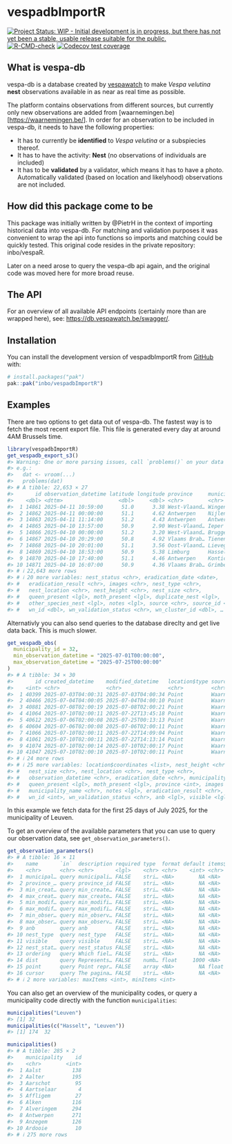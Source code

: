 
<!-- README.md is generated from README.Rmd. Please edit that file -->

# vespadbImportR

<!-- badges: start -->

[![Project Status: WIP - Initial development is in progress, but there
has not yet been a stable, usable release suitable for the
public.](https://www.repostatus.org/badges/latest/wip.svg)](https://www.repostatus.org/#wip)
[![R-CMD-check](https://github.com/inbo/vespadbImportR/actions/workflows/R-CMD-check.yaml/badge.svg)](https://github.com/inbo/vespadbImportR/actions/workflows/R-CMD-check.yaml)
[![Codecov test
coverage](https://codecov.io/gh/inbo/vespadbImportR/graph/badge.svg)](https://app.codecov.io/gh/inbo/vespadbImportR)
<!-- badges: end -->

## What is vespa-db

vespa-db is a database created by
[vespawatch](https://vespawatch.be/en/) to make *Vespa velutina*
**nest** observations available in as near as real time as possible.

The platform contains observations from different sources, but currently
only new observations are added from
\[waarnemingen.be)\[<https://waarnemingen.be/>\]. In order for an
observation to be included in vespa-db, it needs to have the following
properties:

- It has to currently be **identified** to *Vespa velutina* or a
  subspiecies thereof.
- It has to have the activity: **Nest** (no observations of individuals
  are included)
- It has to be **validated** by a validator, which means it has to have
  a photo. Automatically validated (based on location and likelyhood)
  observations are not included.

## How did this package come to be

This package was initially written by @PietrH in the context of
importing historical data into vespa-db. For matching and validation
purposes it was convenient to wrap the api into functions so imports and
matching could be quickly tested. This original code resides in the
private repository: inbo/vespaR.

Later on a need arose to query the vespa-db api again, and the original
code was moved here for more broad reuse.

## The API

For an overview of all available API endpoints (certainly more than are
wrapped here), see: <https://db.vespawatch.be/swagger/>.

## Installation

You can install the development version of vespadbImportR from
[GitHub](https://github.com/) with:

``` r
# install.packages("pak")
pak::pak("inbo/vespadbImportR")
```

## Examples

There are two options to get data out of vespa-db. The fastest way is to
fetch the most recent export file. This file is generated every day at
around 4AM Brussels time.

``` r
library(vespadbImportR)
get_vespadb_export_s3()
#> Warning: One or more parsing issues, call `problems()` on your data frame for details,
#> e.g.:
#>   dat <- vroom(...)
#>   problems(dat)
#> # A tibble: 22,653 × 27
#>       id observation_datetime latitude longitude province     municipality anb  
#>    <dbl> <dttm>                  <dbl>     <dbl> <chr>        <chr>        <lgl>
#>  1 14861 2025-04-11 10:59:00      51.0      3.38 West-Vlaand… Wingene      FALSE
#>  2 14862 2025-04-11 00:00:00      51.1      4.62 Antwerpen    Nijlen       FALSE
#>  3 14863 2025-04-11 11:14:00      51.2      4.43 Antwerpen    Antwerpen    FALSE
#>  4 14865 2025-04-10 13:57:00      50.9      2.90 West-Vlaand… Ieper        FALSE
#>  5 14866 2025-04-10 00:00:00      51.2      3.20 West-Vlaand… Brugge       FALSE
#>  6 14867 2025-04-10 20:29:00      50.8      4.92 Vlaams Brab… Tienen       FALSE
#>  7 14868 2025-04-10 20:01:00      51.1      3.56 Oost-Vlaand… Lievegem     FALSE
#>  8 14869 2025-04-10 18:53:00      50.9      5.38 Limburg      Hasselt      FALSE
#>  9 14870 2025-04-10 17:40:00      51.1      4.46 Antwerpen    Kontich      FALSE
#> 10 14871 2025-04-10 16:07:00      50.9      4.36 Vlaams Brab… Grimbergen   FALSE
#> # ℹ 22,643 more rows
#> # ℹ 20 more variables: nest_status <chr>, eradication_date <date>,
#> #   eradication_result <chr>, images <chr>, nest_type <chr>,
#> #   nest_location <chr>, nest_height <chr>, nest_size <chr>,
#> #   queen_present <lgl>, moth_present <lgl>, duplicate_nest <lgl>,
#> #   other_species_nest <lgl>, notes <lgl>, source <chr>, source_id <dbl>,
#> #   wn_id <dbl>, wn_validation_status <chr>, wn_cluster_id <dbl>, …
```

Alternativly you can also send queries to the database direclty and get
live data back. This is much slower.

``` r
get_vespadb_obs(
  municipality_id = 32,
  min_observation_datetime = "2025-07-01T00:00:00",
  max_observation_datetime = "2025-07-25T00:00:00"
)
#> # A tibble: 34 × 30
#>       id created_datetime    modified_datetime   location$type source  source_id
#>    <int> <chr>               <chr>               <chr>         <chr>   <lgl>    
#>  1 40399 2025-07-03T04:00:31 2025-07-03T04:00:34 Point         Waarne… NA       
#>  2 40466 2025-07-04T04:00:05 2025-07-04T04:00:10 Point         Waarne… NA       
#>  3 40881 2025-07-08T02:00:19 2025-07-08T02:00:21 Point         Waarne… NA       
#>  4 41064 2025-07-10T02:00:11 2025-07-22T13:45:18 Point         Waarne… NA       
#>  5 40612 2025-07-06T02:00:08 2025-07-25T00:13:13 Point         Waarne… NA       
#>  6 40604 2025-07-06T02:00:08 2025-07-06T02:00:11 Point         Waarne… NA       
#>  7 41066 2025-07-10T02:00:11 2025-07-22T14:09:04 Point         Waarne… NA       
#>  8 41061 2025-07-10T02:00:11 2025-07-22T14:13:14 Point         Waarne… NA       
#>  9 41074 2025-07-10T02:00:14 2025-07-10T02:00:17 Point         Waarne… NA       
#> 10 41047 2025-07-10T02:00:10 2025-07-10T02:00:11 Point         Waarne… NA       
#> # ℹ 24 more rows
#> # ℹ 25 more variables: location$coordinates <list>, nest_height <chr>,
#> #   nest_size <chr>, nest_location <chr>, nest_type <chr>,
#> #   observation_datetime <chr>, eradication_date <chr>, municipality <int>,
#> #   queen_present <lgl>, moth_present <lgl>, province <int>, images <list>,
#> #   municipality_name <chr>, notes <lgl>, eradication_result <chr>,
#> #   wn_id <int>, wn_validation_status <chr>, anb <lgl>, visible <lgl>, …
```

In this example we fetch data for the first 25 days of July 2025, for
the municipality of Leuven.

To get an overview of the available parameters that you can use to query
our observation data, see `get_observation_parameters()`.

``` r
get_observation_parameters()
#> # A tibble: 16 × 11
#>    name       `in`  description required type  format default items$type example
#>    <chr>      <chr> <chr>       <lgl>    <chr> <chr>    <int> <chr>      <list> 
#>  1 municipal… query municipali… FALSE    stri… <NA>        NA <NA>       <NULL> 
#>  2 province_… query province_id FALSE    stri… <NA>        NA <NA>       <NULL> 
#>  3 min_creat… query min_create… FALSE    stri… <NA>        NA <NA>       <NULL> 
#>  4 max_creat… query max_create… FALSE    stri… <NA>        NA <NA>       <NULL> 
#>  5 min_modif… query min_modifi… FALSE    stri… <NA>        NA <NA>       <NULL> 
#>  6 max_modif… query max_modifi… FALSE    stri… <NA>        NA <NA>       <NULL> 
#>  7 min_obser… query min_observ… FALSE    stri… <NA>        NA <NA>       <NULL> 
#>  8 max_obser… query max_observ… FALSE    stri… <NA>        NA <NA>       <NULL> 
#>  9 anb        query anb         FALSE    stri… <NA>        NA <NA>       <NULL> 
#> 10 nest_type  query nest_type   FALSE    stri… <NA>        NA <NA>       <NULL> 
#> 11 visible    query visible     FALSE    stri… <NA>        NA <NA>       <NULL> 
#> 12 nest_stat… query nest_status FALSE    stri… <NA>        NA <NA>       <NULL> 
#> 13 ordering   query Which fiel… FALSE    stri… <NA>        NA <NA>       <NULL> 
#> 14 dist       query Represents… FALSE    numb… float     1000 <NA>       <NULL> 
#> 15 point      query Point repr… FALSE    array <NA>        NA float      <int>  
#> 16 cursor     query The pagina… FALSE    stri… <NA>        NA <NA>       <NULL> 
#> # ℹ 2 more variables: maxItems <int>, minItems <int>
```

You can also get an overview of the municipality codes, or query a
municipality code directly with the function `municipalities`:

``` r
municipalities("Leuven")
#> [1] 32
municipalities(c("Hasselt", "Leuven"))
#> [1] 174  32
```

``` r
municipalities()
#> # A tibble: 285 × 2
#>    municipality    id
#>    <chr>        <int>
#>  1 Aalst          138
#>  2 Aalter         195
#>  3 Aarschot        95
#>  4 Aartselaar       4
#>  5 Affligem        27
#>  6 Alken          116
#>  7 Alveringem     294
#>  8 Antwerpen      271
#>  9 Anzegem        126
#> 10 Ardooie         10
#> # ℹ 275 more rows
```

